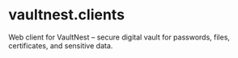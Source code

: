 # vaultnest.clients

Web client for VaultNest – secure digital vault for passwords, files, certificates, and sensitive data.
